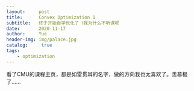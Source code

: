 ```yaml
---
layout:     post
title:      Convex Optimization 1
subtitle:   终于开始自学优化了（我为什么不听课呢
date:       2020-11-17
author:     Yue
header-img: img/palace.jpg
catalog: 	 true
tags:
	- optimization
---
```




看了CMU的课程主页，都是如雷贯耳的名字，做的方向我也太喜欢了。羡慕极了......